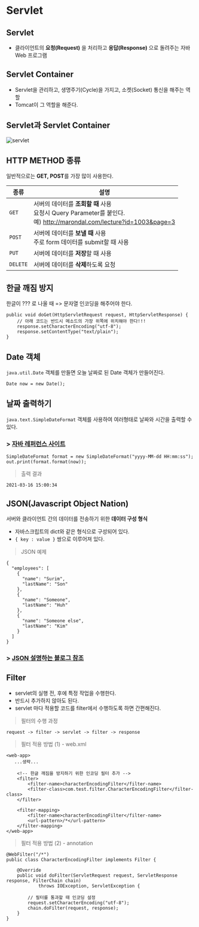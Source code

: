 # Servlet

## Servlet
- 클라이언트의 **요청(Request)** 을 처리하고 **응답(Response)** 으로 돌려주는 자바 Web 프로그램

## Servlet Container
- Servlet을 관리하고, 생명주기(Cycle)을 가지고, 소켓(Socket) 통신을 해주는 역할
- Tomcat이 그 역할을 해준다.

## Servlet과 Servlet Container
![servlet](/material/images/dulumary/web/servlet/servlet.png)

## HTTP METHOD 종류
일반적으로는 **GET, POST**를 가장 많이 사용한다.

|종류|설명|
|----|-----|
|`GET`|서버의 데이터를 **조회할 때** 사용<br>요청시 Query Parameter를 붙인다.<br>예) http://marondal.com/lecture?id=1003&page=3|
|`POST`|서버에 데이터를 **보낼 때** 사용<br>주로 form 데이터를 submit할 때 사용|
|`PUT`|서버에 데이터를 **저장**할 때 사용|
|`DELETE`|서버에 데이터를 **삭제**하도록 요청|

## 한글 깨짐 방지
한글이 ??? 로 나올 때 => 문자열 인코딩을 해주어야 한다.
```
public void doGet(HttpServletRequest request, HttpServletResponse) {
	// 아래 코드는 반드시 메소드의 가장 위쪽에 위치해야 한다!!!
	response.setCharacterEncoding("utf-8");
	response.setContentType("text/plain");
}
```

## Date 객체
`java.util.Date` 객체를 만들면 오늘 날짜로 된 Date 객체가 만들어진다.
```
Date now = new Date();
```

## 날짜 출력하기
`java.text.SimpleDateFormat` 객체를 사용하여 여러형태로 날짜와 시간을 출력할 수 있다.  
### > [자바 레퍼런스 사이트](https://docs.oracle.com/javase/8/docs/api/java/text/SimpleDateFormat.html)
```
SimpleDateFormat format = new SimpleDateFormat("yyyy-MM-dd HH:mm:ss");
out.print(format.format(now));
```
> 출력 결과
```
2021-03-16 15:00:34
```

## JSON(Javascript Object Nation)
서버와 클라이언트 간의 데이터를 전송하기 위한 **데이터 구성 형식**

- 자바스크립트의 dict와 같은 형식으로 구성되어 있다.
-  `{ key : value }` 쌍으로 이루어져 있다.

> JSON 예제
```
{
  "employees": [
    {
      "name": "Surim",
      "lastName": "Son"
    },
    {
      "name": "Someone",
      "lastName": "Huh"
    },
    {
      "name": "Someone else",
      "lastName": "Kim"
    } 
  ]
}
```

### > [JSON 설명하는 블로그 참조](https://velog.io/@surim014/JSON%EC%9D%B4%EB%9E%80-%EB%AC%B4%EC%97%87%EC%9D%B8%EA%B0%80)

## Filter
- servlet의 실행 전, 후에 특정 작업을 수행한다.
- 반드시 추가하지 않아도 된다.
- servlet 마다 적용할 코드를 filter에서 수행하도록 하면 간편해진다.  

> 필터의 수행 과정
```
request -> filter -> servlet -> filter -> response
```

> 필터 적용 방법 (1) - web.xml
```
<web-app>  
   ...생략...
	
	<!-- 한글 깨짐을 방지하기 위한 인코딩 필터 추가 -->
	<filter>
  		<filter-name>characterEncodingFilter</filter-name>
  		<filter-class>com.test.filter.CharacterEncodingFilter</filter-class>
	</filter>

	<filter-mapping>
		<filter-name>characterEncodingFilter</filter-name>
		<url-pattern>/*</url-pattern>
	</filter-mapping>
</web-app>
```

> 필터 적용 방법 (2) - annotation
```
@WebFilter("/*")
public class CharacterEncodingFilter implements Filter {

	@Override
	public void doFilter(ServletRequest request, ServletResponse response, FilterChain chain)
			throws IOException, ServletException {
		
		// 필터를 통과할 때 인코딩 설정
		request.setCharacterEncoding("utf-8");
		chain.doFilter(request, response);
	}
}
```